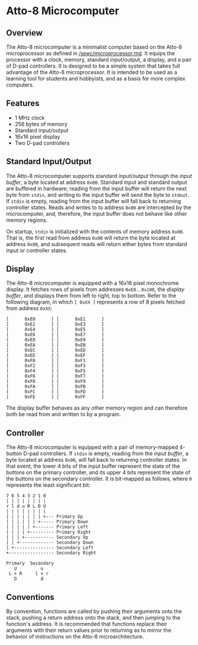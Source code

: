 # Atto-8 Microcomputer

## Overview

The Atto-8 microcomputer is a minimalist computer based on the Atto-8 microprocessor as defined in [/spec/microprocessor.md](../spec/microprocessor.md). It equips the processor with a clock, memory, standard input/output, a display, and a pair of D-pad controllers. It is designed to be a simple system that takes full advantage of the Atto-8 microprocessor. It is intended to be used as a learning tool for students and hobbyists, and as a basis for more complex computers.

## Features

- 1 MHz clock
- 256 bytes of memory
- Standard input/output
- 16x16 pixel display
- Two D-pad controllers

## Standard Input/Output

The Atto-8 microcomputer supports standard input/output through the _input buffer_, a byte located at address `0x00`. Standard input and standard output are buffered in hardware; reading from the input buffer will return the next byte from `stdin`, and writing to the input buffer will send the byte to `stdout`. If `stdin` is empty, reading from the input buffer will fall back to returning controller states. Reads and writes to to address `0x00` are intercepted by the microcomputer, and, therefore, the input buffer does not behave like other memory regions.

On startup, `stdin` is initialized with the contents of memory address `0x00`. That is, the first read from address `0x00` will return the byte located at address `0x00`, and subsequent reads will return either bytes from standard input or controller states.

## Display

The Atto-8 microcomputer is equipped with a 16x16 pixel monochrome display. It fetches rows of pixels from addresses `0xE0..0x100`, the _display buffer_, and displays them from left to right, top to bottom. Refer to the following diagram, in which `[ 0xXX ]` represents a row of 8 pixels fetched from address `0xXX`:

```
[      0xE0      ] [      0xE1      ]
[      0xE2      ] [      0xE3      ]
[      0xE4      ] [      0xE5      ]
[      0xE6      ] [      0xE7      ]
[      0xE8      ] [      0xE9      ]
[      0xEA      ] [      0xEB      ]
[      0xEC      ] [      0xED      ]
[      0xEE      ] [      0xEF      ]
[      0xF0      ] [      0xF1      ]
[      0xF2      ] [      0xF3      ]
[      0xF4      ] [      0xF5      ]
[      0xF6      ] [      0xF7      ]
[      0xF8      ] [      0xF9      ]
[      0xFA      ] [      0xFB      ]
[      0xFC      ] [      0xFD      ]
[      0xFE      ] [      0xFF      ]
```

The display buffer behaves as any other memory region and can therefore both be read from and written to by a program.

## Controller

The Atto-8 microcomputer is equipped with a pair of memory-mapped 4-button D-pad controllers. If `stdin` is empty, reading from the _input buffer_, a byte located at address `0x00`, will fall back to returning controller states. In that event, the lower 4 bits of the input buffer represent the state of the buttons on the primary controller, and its upper 4 bits represent the state of the buttons on the secondary controller. It is bit-mapped as follows, where `0` represents the least significant bit:

```
7 6 5 4 3 2 1 0
| | | | | | | |
r l d u R L D U
| | | | | | | |
| | | | | | | +--- Primary Up
| | | | | | +----- Primary Down
| | | | | +------- Primary Left
| | | | +--------- Primary Right
| | | +----------- Secondary Up
| | +------------- Secondary Down
| +--------------- Secondary Left
+----------------- Secondary Right

Primary  Secondary
   U         u
 L + R     l + r
   D         d
```

## Conventions

By convention, functions are called by pushing their arguments onto the stack, pushing a return address onto the stack, and then jumping to the function's address. It is recommended that functions replace their arguments with their return values prior to returning as to mirror the behavior of instructions on the Atto-8 microarchitecture.
